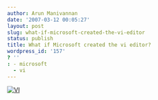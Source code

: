 ```yaml
---
author: Arun Manivannan
date: '2007-03-12 00:05:27'
layout: post
slug: what-if-microsoft-created-the-vi-editor
status: publish
title: What if Microsoft created the vi editor?
wordpress_id: '157'
? ''
: - microsoft
  - vi
---
```


[![VI][1]][2]

   [1]: http://www.arunma.com/wp-content/uploads/2007/03/vim.thumbnail.gif

   [2]: http://www.arunma.com/wp-content/uploads/2007/03/vim.gif (VI)

